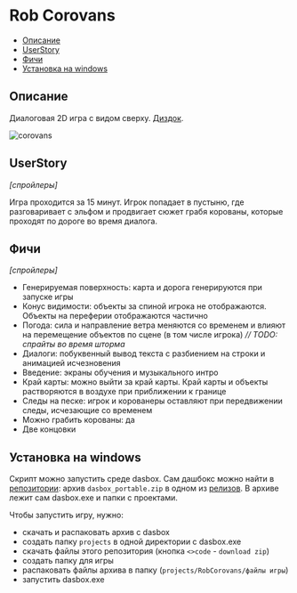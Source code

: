 Rob Corovans
============

- [Описание](#описание)
- [UserStory](#userstory)
- [Фичи](#фичи)
- [Установка на windows](#установка-на-windows)

## Описание

Диалоговая 2D игра с видом сверху. [Диздок](https://wikireality.ru/wiki/%D0%93%D1%80%D0%B0%D0%B1%D0%B8%D1%82%D1%8C_%D0%BA%D0%BE%D1%80%D0%BE%D0%B2%D0%B0%D0%BD%D1%8B).

![corovans](https://raw.githubusercontent.com/EvgeniyLupanov1024/EvgeniyLupanov1024/main/projects_media/RobCorovans/corovans.gif)

## UserStory

*[спройлеры]*

Игра проходится за 15 минут. Игрок попадает в пустыню, где разговаривает с эльфом и продвигает сюжет грабя корованы, которые проходят по дороге во время диалога.

## Фичи

*[спройлеры]*
- Генерируемая поверхность: карта и дорога генерируются при запуске игры
- Конус видимости: объекты за спиной игрока не отображаются. Объекты на переферии отображаются частично
- Погода: сила и направление ветра меняются со временем и влияют на перемещение объектов по сцене (в том числе игрока) *// TODO: спрайты во время шторма*
- Диалоги: побуквенный вывод текста с разбиением на строки и анимацией исчезновения
- Введение: экраны обучения и музыкального интро
- Край карты: можно выйти за край карты. Край карты и объекты растворяются в воздухе при приближении к границе  
- Следы на песке: игрок и корованеры оставляют при передвижении следы, исчезающие со временем
- Можно грабить корованы: да
- Две концовки

## Установка на windows

Скрипт можно запустить среде dasbox. Сам дашбокс можно найти в [репозитории](https://github.com/imp5imp5/dasbox): архив `dasbox_portable.zip` в одном из [релизов](https://github.com/imp5imp5/dasbox/releases/tag/dasbox_portable_0_1_84). В архиве лежит сам dasbox.exe и папки с проектами.

Чтобы запустить игру, нужно: 
- скачать и распаковать архив с dasbox
- создать папку `projects` в одной директории с dasbox.exe
- скачать файлы этого репозитория (кнопка `<>code` - `download zip`)
- создать папку для игры
- распаковать файлы архива в папку (`projects/RobCorovans/файлы игры`)
- запустить dasbox.exe  